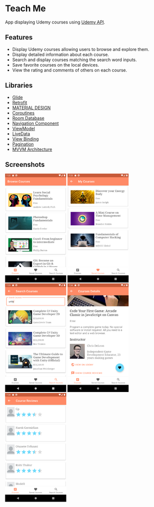 # Teach Me

App displaying Udemy courses using [Udemy API](https://www.udemy.com/developers/affiliate/).

## Features

- Display Udemy courses allowing users to browse and explore them.
- Display detailed information about each course.
- Search and display courses matching the search word inputs.
- Save favorite courses on the local devices.
- View the rating and comments of others on each course.

## Libraries

- [Glide](https://github.com/bumptech/glide)
- [Retrofit](https://square.github.io/retrofit/)
- [MATERIAL DESIGN](https://material.io/components)
- [Coroutines](https://kotlinlang.org/docs/coroutines-overview.html)
- [Room Database](https://developer.android.com/training/data-storage/room)
- [Navigation Component](https://developer.android.com/guide/navigation)
- [ViewModel](https://developer.android.com/topic/libraries/architecture/viewmodel)
- [LiveData](https://developer.android.com/topic/libraries/architecture/livedata)
- [View Binding](https://developer.android.com/topic/libraries/view-binding)
- [Pagination](https://developer.android.com/topic/libraries/architecture/paging/v3-overview)
- [MVVM Architecture](https://en.wikipedia.org/wiki/Model%E2%80%93view%E2%80%93viewmodel)

## Screenshots

<img src="screenshots/Screenshot_1.png" alt="Home Screen" width="200"/> <img src="screenshots/Screenshot_2.png" alt="Details Screen" width="200"/> <img src="screenshots/Screenshot_3.png" alt="Search Screen" width="200"/> <img src="screenshots/Screenshot_4.png" alt="Saved Courses Screen" width="200"/> <img src="screenshots/Screenshot_5.png" alt="Course Reviews Screen" width="200"/>


